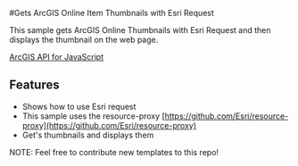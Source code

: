 #Gets ArcGIS Online Item Thumbnails with Esri Request

This sample gets ArcGIS Online Thumbnails with Esri Request and then displays the thumbnail on the web page.

[ArcGIS API for JavaScript](https://developers.arcgis.com/javascript/)


## Features

* Shows how to use Esri request
* This sample uses the resource-proxy [https://github.com/Esri/resource-proxy](https://github.com/Esri/resource-proxy)
* Get's thumbnails and displays them 


NOTE: Feel free to contribute new templates to this repo!
